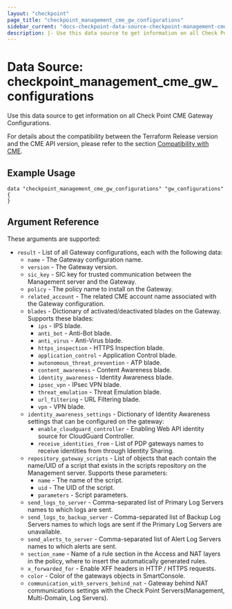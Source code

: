 ```yaml
---
layout: "checkpoint"
page_title: "checkpoint_management_cme_gw_configurations"
sidebar_current: "docs-checkpoint-data-source-checkpoint-management-cme-gw-configurations"
description: |- Use this data source to get information on all Check Point CME Gateway Configurations.
---
```


# Data Source: checkpoint_management_cme_gw_configurations

Use this data source to get information on all Check Point CME Gateway Configurations.

For details about the compatibility between the Terraform Release version and the CME API version, please refer to the section [Compatibility with CME](../index.html.markdown#compatibility-with-cme).


## Example Usage

```hcl
data "checkpoint_management_cme_gw_configurations" "gw_configurations" {
}
```

## Argument Reference

These arguments are supported:

* `result` - List of all Gateway configurations, each with the following data:
    * `name` - The Gateway configuration name.
    * `version` - The Gateway version.
    * `sic_key` - SIC key for trusted communication between the Management server and the Gateway.
    * `policy` - The policy name to install on the Gateway.
    * `related_account` - The related CME account name associated with the Gateway configuration.
    * `blades` - Dictionary of activated/deactivated blades on the Gateway. Supports these blades:
        * `ips` - IPS blade.
        * `anti_bot` - Anti-Bot blade.
        * `anti_virus` - Anti-Virus blade.
        * `https_inspection` - HTTPS Inspection blade.
        * `application_control` - Application Control blade.
        * `autonomous_threat_prevention` - ATP blade.
        * `content_awareness` - Content Awareness blade.
        * `identity_awareness` - Identity Awareness blade.
        * `ipsec_vpn` - IPsec VPN blade.
        * `threat_emulation` - Threat Emulation blade.
        * `url_filtering` - URL Filtering blade.
        * `vpn` - VPN blade.
    * `identity_awareness_settings` - Dictionary of Identity Awareness settings that can be configured on the gateway:
        * `enable_cloudguard_controller` - Enabling Web API identity source for CloudGuard Controller.
        * `receive_identities_from` - List of PDP gateways names to receive identities from through Identity Sharing.
    * `repository_gateway_scripts` - List of objects that each contain the name/UID of a script that exists in the
      scripts repository on the Management server. Supports these parameters:
        * `name` - The name of the script.
        * `uid` - The UID of the script.
        * `parameters` - Script parameters.
    * `send_logs_to_server` - Comma-separated list of Primary Log Servers names to which logs are sent.
    * `send_logs_to_backup_server` - Comma-separated list of Backup Log Servers names to which logs are sent if the
      Primary Log Servers are unavailable.
    * `send_alerts_to_server` - Comma-separated list of Alert Log Servers names to which alerts are sent.
    * `section_name` - Name of a rule section in the Access and NAT layers in the policy, where to insert the automatically generated rules.
    * `x_forwarded_for` - Enable XFF headers in HTTP / HTTPS requests.
    * `color` - Color of the gateways objects in SmartConsole.
    * `communication_with_servers_behind_nat` - Gateway behind NAT communications settings with the Check Point Servers(Management, Multi-Domain, Log Servers).